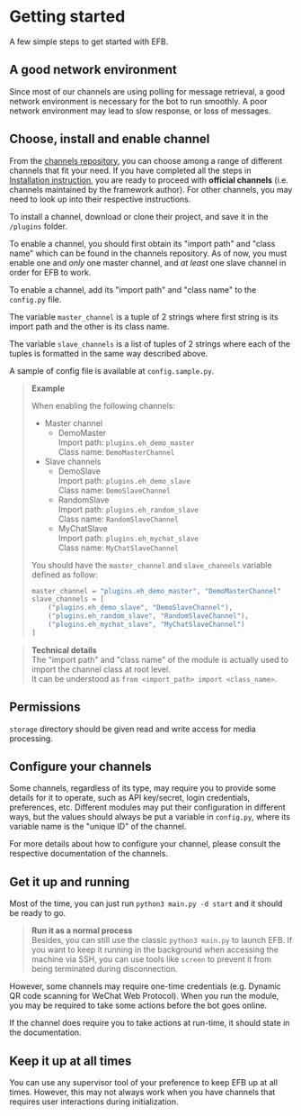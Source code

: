 # Getting started

A few simple steps to get started with EFB.

## A good network environment
Since most of our channels are using polling for message retrieval, a good network environment is necessary for the bot to run smoothly. A poor network environment may lead to slow response, or loss of messages.

## Choose, install and enable channel
From the [channels repository](channels-repository.md), you can choose among a range of different channels that fit your need. If you have completed all the steps in [Installation instruction](installation.md), you are ready to proceed with **official channels** (i.e. channels maintained by the framework author). For other channels, you may need to look up into their respective instructions.

To install a channel, download or clone their project, and save it in the `/plugins` folder.

To enable a channel, you should first obtain its "import path" and "class name" which can be found in the channels repository.
As of now, you must enable one and *only* one master channel, and *at least* one slave channel in order for EFB to work.

To enable a channel, add its "import path" and "class name" to the `config.py` file.

The variable `master_channel` is a tuple of 2 strings where first string is its import path and the other is its class name.

The variable `slave_channels` is a list of tuples of 2 strings where each of the tuples is formatted in the same way described above.

A sample of config file is available at `config.sample.py`.

> **Example**
>
> When enabling the following channels:
> * Master channel
>     * DemoMaster  
>       Import path: `plugins.eh_demo_master`  
>       Class name: `DemoMasterChannel`
> * Slave channels
>     * DemoSlave  
>       Import path: `plugins.eh_demo_slave`  
>       Class name: `DemoSlaveChannel`
>     * RandomSlave  
>       Import path: `plugins.eh_random_slave`  
>       Class name: `RandomSlaveChannel`
>     * MyChatSlave  
>       Import path: `plugins.eh_mychat_slave`  
>       Class name: `MyChatSlaveChannel`
>
> You should have the `master_channel` and `slave_channels` variable defined as follow:
>
> ```python
> master_channel = "plugins.eh_demo_master", "DemoMasterChannel"
> slave_channels = [
>     ("plugins.eh_demo_slave", "DemoSlaveChannel"),
>     ("plugins.eh_random_slave", "RandomSlaveChannel"),
>     ("plugins.eh_mychat_slave", "MyChatSlaveChannel")
> ]
> ```

> **Technical details**  
The "import path" and "class name" of the module is actually used to import the channel class at root level.  
It can be understood as `from <import_path> import <class_name>`.

## Permissions
`storage` directory should be given read and write access for media processing.

## Configure your channels
Some channels, regardless of its type, may require you to provide some details for it to operate, such as API key/secret, login credentials, preferences, etc. Different modules may put their configuration in different ways, but the values should always be put a variable in `config.py`, where its variable name is the "unique ID" of the channel.

For more details about how to configure your channel, please consult the respective documentation of the channels.

## Get it up and running
Most of the time, you can just run `python3 main.py -d start`  and it should be ready to go.

> **Run it as a normal process**  
> Besides, you can still use the classic `python3 main.py` to launch EFB. If you want to keep it running in the background when accessing the machine via SSH, you can use tools like `screen` to prevent it from being terminated during disconnection.

However, some channels may require one-time credentials (e.g. Dynamic QR code scanning for WeChat Web Protocol). When you run the module, you may be required to take some actions before the bot goes online.

If the channel does require you to take actions at run-time, it should state in the documentation.

## Keep it up at all times
You can use any supervisor tool of your preference to keep EFB up at all times. However, this may not always work when you have channels that requires user interactions during initialization.
